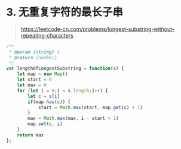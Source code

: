 # 3. 无重复字符的最长子串

> https://leetcode-cn.com/problems/longest-substring-without-repeating-characters

```js
/**
 * @param {string} s
 * @return {number}
 */
var lengthOfLongestSubstring = function(s) {
    let map = new Map()
    let start = 0
    let max = 0
    for (let i = 0;i < s.length;i++) {
        let c = s[i]
        if(map.has(c)) {
            start = Math.max(start, map.get(c) + 1)
        }
        max = Math.max(max, i - start + 1)
        map.set(c, i)
    }
    return max
};
```